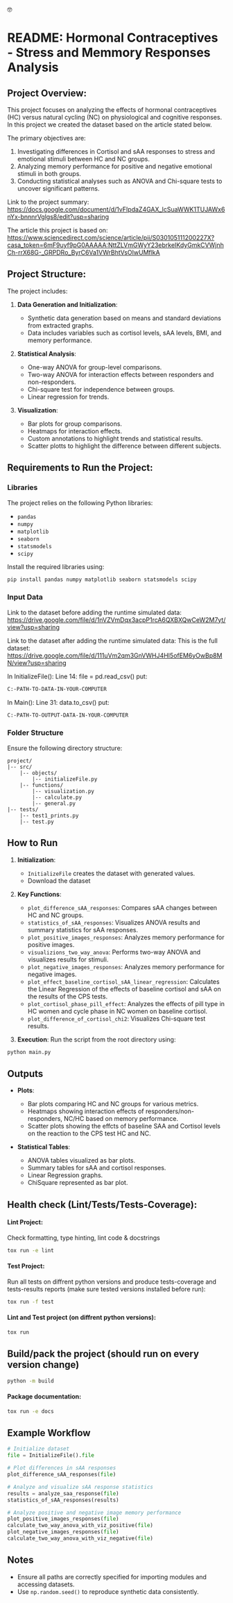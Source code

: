 :nerd_face:
# README: Hormonal Contraceptives - Stress and Memmory Responses Analysis

## Project Overview:
This project focuses on analyzing the effects of hormonal contraceptives (HC) versus natural cycling (NC) on physiological and cognitive responses.
In this project we created the dataset based on the article stated below.  

The primary objectives are:

1. Investigating differences in Cortisol and sAA responses to stress and emotional stimuli between HC and NC groups.
2. Analyzing memory performance for positive and negative emotional stimuli in both groups.
3. Conducting statistical analyses such as ANOVA and Chi-square tests to uncover significant patterns.

Link to the project summary: 
https://docs.google.com/document/d/1vFIpdaZ4GAX_lcSuaWWK1TUJAWx6nYx-bnnnrVglgs8/edit?usp=sharing

The article this project is based on: 
https://www.sciencedirect.com/science/article/pii/S030105111200227X?casa_token=6mF9uyf9pG0AAAAA:NttZLVmGWyY23ebrkeIKdyGmkCVWjnhCh-rrX68G-_GRPDRo_ByrC6Va1VWrBhtVsOIwUMflkA 


## Project Structure:
The project includes:

1. **Data Generation and Initialization**:
   - Synthetic data generation based on means and standard deviations from extracted graphs.
   - Data includes variables such as cortisol levels, sAA levels, BMI, and memory performance.

2. **Statistical Analysis**:
   - One-way ANOVA for group-level comparisons.
   - Two-way ANOVA for interaction effects between responders and non-responders.
   - Chi-square test for independence between groups.
   - Linear regression for trends.
   

3. **Visualization**:
   - Bar plots for group comparisons.
   - Heatmaps for interaction effects.
   - Custom annotations to highlight trends and statistical results.
   - Scatter plotts to highlight the difference between different subjects.

## Requirements to Run the Project: 

### Libraries
The project relies on the following Python libraries:
- `pandas`
- `numpy`
- `matplotlib`
- `seaborn`
- `statsmodels`
- `scipy`

Install the required libraries using:
```bash
pip install pandas numpy matplotlib seaborn statsmodels scipy
```
### Input Data
Link to the dataset before adding the runtime simulated data:
https://drive.google.com/file/d/1nVZVmDqx3acpP1rcA6QXBXQwCeW2M7yt/view?usp=sharing

Link to the dataset after adding the runtime simulated data: 
This is the full dataset: 
https://drive.google.com/file/d/111uVm2qm3GnVWHJ4HI5ofEM6yOwBp8MN/view?usp=sharing

In InitializeFile(): 
Line 14:  file = pd.read_csv() 
put: 
```bash
C:-PATH-TO-DATA-IN-YOUR-COMPUTER
```
In Main(): 
Line 31:  data.to_csv()
put: 
```bash
C:-PATH-TO-OUTPUT-DATA-IN-YOUR-COMPUTER
```
### Folder Structure
Ensure the following directory structure:
```
project/
|-- src/
    |-- objects/
        |-- initializeFile.py
    |-- functions/
        |-- visualization.py
        |-- calculate.py
        |-- general.py
|-- tests/
    |-- test1_prints.py
    |-- test.py
```


## How to Run

1. **Initialization**:
   - `InitializeFile` creates the dataset with generated values.
   - Download the dataset 

3. **Key Functions**:
   - `plot_difference_sAA_responses`: Compares sAA changes between HC and NC groups.
   - `statistics_of_sAA_responses`: Visualizes ANOVA results and summary statistics for sAA responses.
   - `plot_positive_images_responses`: Analyzes memory performance for positive images.
   - `visualizions_two_way_anova`: Performs two-way ANOVA and visualizes results for stimuli.
   - `plot_negative_images_responses`: Analyzes memory performance for negative images.
   - `plot_effect_baseline_cortisol_sAA_linear_regression`: Calculates the Linear Regression of the effects of baseline cortisol and sAA on the results of the CPS tests.
   - `plot_cortisol_phase_pill_effect`: Analyzes the effects of pill type in HC women and cycle phase in NC women on baseline cortisol.
   - `plot_difference_of_cortisol_chi2`: Visualizes Chi-square test results.

4. **Execution**:
Run the script from the root directory using:
```bash
python main.py
```

## Outputs
- **Plots**:
  - Bar plots comparing HC and NC groups for various metrics.
  - Heatmaps showing interaction effects of responders/non-responders, NC/HC based on memory performance.
  - Scatter plots showing the effcts of baseline SAA and Cortisol levels on the reaction to the CPS test HC and NC.
    
- **Statistical Tables**:
  - ANOVA tables visualized as bar plots.
  - Summary tables for sAA and cortisol responses.
  - Linear Regression graphs.
  - ChiSquare represented as bar plot.

## Health check (Lint/Tests/Tests-Coverage):
#### Lint Project:
Check formatting, type hinting, lint code & docstrings
```bash
tox run -e lint
```
#### Test Project: 
Run all tests on diffrent python versions and produce tests-coverage and tests-results reports (make sure tested versions installed before run):
```bash
tox run -f test
```
#### Lint and Test project (on diffrent python versions):
```bash
tox run
```

## Build/pack the project (should run on every version change)
```bash
python -m build
```

#### Package documentation:
```bash
tox run -e docs
```

## Example Workflow
```python
# Initialize dataset
file = InitializeFile().file

# Plot differences in sAA responses
plot_difference_sAA_responses(file)

# Analyze and visualize sAA response statistics
results = analyze_saa_response(file)
statistics_of_sAA_responses(results)

# Analyze positive and negative image memory performance
plot_positive_images_responses(file)
calculate_two_way_anova_with_viz_positive(file)
plot_negative_images_responses(file)
calculate_two_way_anova_with_viz_negative(file)
```

## Notes
- Ensure all paths are correctly specified for importing modules and accessing datasets.
- Use `np.random.seed()` to reproduce synthetic data consistently.
